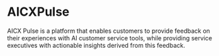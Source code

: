 # AICXPulse
AICX Pulse is a platform that enables customers to provide feedback on their experiences with AI customer service tools, while providing service executives with actionable insights derived from this feedback.
